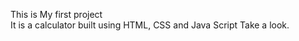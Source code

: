 This is My first project   
It is a calculator built using HTML, CSS and Java Script 
Take a look. 
